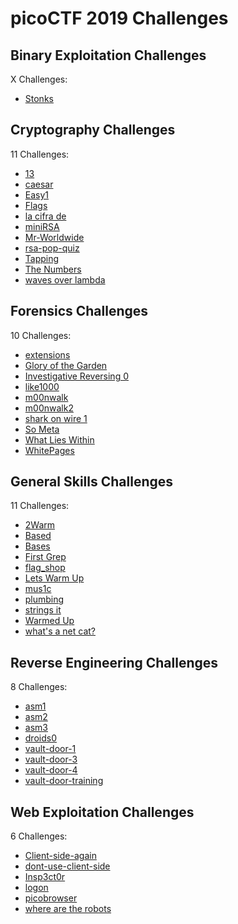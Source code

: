 # picoCTF 2019 Challenges

## Binary Exploitation Challenges

X Challenges:
- [Stonks](Binary_Exploitation/Stonks.md)

## Cryptography Challenges

11 Challenges:
- [13](Cryptography/13.md)
- [caesar](Cryptography/caesar.md)
- [Easy1](Cryptography/Easy1.md)
- [Flags](Cryptography/Flags.md)
- [la cifra de](Cryptography/la_cifra_de.md)
- [miniRSA](Cryptography/miniRSA.md)
- [Mr-Worldwide](Cryptography/Mr-Worldwide.md)
- [rsa-pop-quiz](Cryptography/rsa-pop-quiz.md)
- [Tapping](Cryptography/Tapping.md)
- [The Numbers](Cryptography/The_Numbers.md)
- [waves over lambda](Cryptography/waves_over_lambda.md)

## Forensics Challenges

10 Challenges: 
- [extensions](Forensics/extensions.md)
- [Glory of the Garden](Forensics/Glory_of_the_Garden.md)
- [Investigative Reversing 0](Forensics/Investigative_Reversing_0.md)
- [like1000](Forensics/like1000.md)
- [m00nwalk](Forensics/m00nwalk.md)
- [m00nwalk2](Forensics/m00nwalk2.md)
- [shark on wire 1](Forensics/shark_on_wire_1.md)
- [So Meta](Forensics/So_Meta.md)
- [What Lies Within](Forensics/What_Lies_Within.md)
- [WhitePages](Forensics/WhitePages.md)

## General Skills Challenges

11 Challenges: 
- [2Warm](General_Skills/2Warm.md)
- [Based](General_Skills/Based.md)
- [Bases](General_Skills/Bases.md)
- [First Grep](General_Skills/First_Grep.md)
- [flag_shop](General_Skills/flag_shop.md)
- [Lets Warm Up](General_Skills/Lets_Warm_Up.md)
- [mus1c](General_Skills/mus1c.md)
- [plumbing](General_Skills/plumbing.md)
- [strings it](General_Skills/strings_it.md)
- [Warmed Up](General_Skills/Warmed_Up.md)
- [what's a net cat?](General_Skills/whats_a_net_cat.md)

## Reverse Engineering Challenges

8 Challenges:
- [asm1](Reverse_Engineering/asm1.md)
- [asm2](Reverse_Engineering/asm2.md)
- [asm3](Reverse_Engineering/asm3.md)
- [droids0](Reverse_Engineering/droids0.md)
- [vault-door-1](Reverse_Engineering/vault-door-1.md)
- [vault-door-3](Reverse_Engineering/vault-door-3.md)
- [vault-door-4](Reverse_Engineering/vault-door-4.md)
- [vault-door-training](Reverse_Engineering/vault-door-training.md)

## Web Exploitation Challenges

6 Challenges:
- [Client-side-again](Web_Exploitation/Client-side-again.md)
- [dont-use-client-side](Web_Exploitation/dont-use-client-side.md)
- [Insp3ct0r](Web_Exploitation/Insp3ct0r.md)
- [logon](Web_Exploitation/logon.md)
- [picobrowser](Web_Exploitation/picobrowser.md)
- [where are the robots](Web_Exploitation/where_are_the_robots.md)
